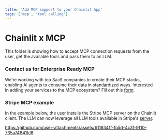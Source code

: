 ```yaml
---
title: 'Add MCP support to your Chainlit App'
tags: ['mcp', 'tool calling']
---
```


# Chainlit x MCP

This folder is showing how to accept MCP connection requests from the user, get the available tools and pass them to an LLM.

### Contact us for Enterprise Ready MCP

We're working with top SaaS companies to create their MCP stacks, enabling AI agents to consume their data in standardized ways. Interested in adding your services to the MCP ecosystem? Fill out this [form](https://docs.google.com/forms/d/e/1FAIpQLSdObSIeIFt4nHppZ6r2rIoEe-jZRo4CqxbmRKKgb-ZsSPONnQ/viewform?usp=dialog).

### Stripe MCP example
In the example below, the user installs the Stripe MCP server on the Chainlit client. The LLM can now leverage all LLM tools available in Stripe's [server](https://github.com/stripe/agent-toolkit).

https://github.com/user-attachments/assets/6119341f-fb5d-4c3f-9f10-735a74841fd6
